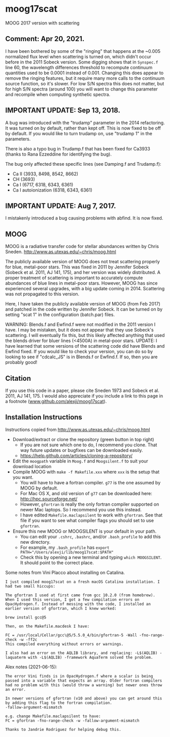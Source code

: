 # moog17scat
MOOG 2017 version with scattering

## Comment: Apr 20, 2021.
I have been bothered by some of the "ringing" that happens at the ~0.005 normalized flux level when scattering is turned on, which didn't occur before in the 2011 Sobeck version. Some digging shows that in `Synspec.f` line 60, the wavelength differences threshold to recompute continuum quantities used to be 0.0001 instead of 0.001.
Changing this does appear to remove the ringing features, but it require many more calls to the continuum source function, so it's slower. For low S/N spectra this does not matter, but for high S/N spectra (around 100) you will want to change this parameter and recompile when computing synthetic spectra.

## IMPORTANT UPDATE: Sep 13, 2018.
A bug was introduced with the "trudamp" parameter in the 2014 refactoring.
It was turned on by default, rather than kept off.
This is now fixed to be off by default.
If you would like to turn trudamp on, use "trudamp 1" in the parameters.

There is also a typo bug in Trudamp.f that has been fixed for Ca3933 (thanks to Rana Ezzeddine for identifying the bug).

The bug only affected these specific lines (see Damping.f and Trudamp.f):
* Ca II (3933, 8498, 8542, 8662)
* CH (3693)
* Ca I (6717, 6318, 6343, 6361)
* Ca I autoionization (6318, 6343, 6361)

## IMPORTANT UPDATE: Aug 7, 2017.
I mistakenly introduced a bug causing problems with abfind. It is now fixed.

## MOOG
MOOG is a radiative transfer code for stellar abundances written by Chris Sneden.
http://www.as.utexas.edu/~chris/moog.html

The publicly available version of MOOG does not treat scattering properly for blue, metal-poor stars. This was fixed in 2011 by Jennifer Sobeck (Sobeck et al. 2011, AJ 141, 175),
and her version was widely distributed. A proper treatment of scattering is important to accurately compute abundances
of blue lines in metal-poor stars.
However, MOOG has since experienced several upgrades, with a big update coming in 2014. Scattering was not propagated to this version.

Here, I have taken the publicly available version of MOOG (from Feb 2017)
and patched in the code written by Jennifer Sobeck.
It can be turned on by setting "scat 1" in the configuration (batch.par) files.

WARNING:
Blends.f and Ewfind.f were not modified in the 2011 version I have. I may be mistaken, but it does not appear that they use Sobeck's scattering. I will eventually fix this, but this likely affected anything that used the blends driver for bluer lines (<4500A) in metal-poor stars.
UPDATE: I have learned that some versions of the scattering code did have Blends and Ewfind fixed. If you would like to check your version, you can do so by looking to see if "cdcalc_JS" is in Blends.f or Ewfind.f. If so, then you are probably good!

## Citation
If you use this code in a paper, please cite Sneden 1973 and Sobeck et al. 2011, AJ 141, 175.
I would also appreciate if you include a link to this page in a footnote (www.github.com/alexji/moog17scat).

## Installation Instructions
Instructions copied from http://www.as.utexas.edu/~chris/moog.html
* Download/extract or clone the repository (green button in top right)
  * If you are not sure which one to do, I recommend you clone. That way future updates or bugfixes can be downloaded easily.
  * https://help.github.com/articles/cloning-a-repository/
* Edit the `moogpath` variable in `Moog.f` and `Moogsilent.f` to suit your download location
* Compile MOOG with `make -f Makefile.xxx` where `xxx` is the setup that you want.
  * You will have to have a fortran compiler. `g77` is the one assumed by MOOG by default.
  * For Mac OS X, and old version of `g77` can be downloaded here: http://hpc.sourceforge.net/
  * However, `gfortran` is really the only fortran compiler supported on newer Mac laptops. So I recommend you use this instead.
  * I have edited `Makefile.maclapsilent` to work with `gfortran`. See that file if you want to see what compiler flags you should set to use `gfortran`.
* Ensure this new MOOG or MOOGSILENT is your default in your path.
  * You can edit your `.cshrc`, `.bashrc`, and/or `.bash_profile` to add this new directory.
  * For example, my `.bash_profile` has `export PATH="/Users/alexji/lib/moog17scat:$PATH"`
  * Check this by opening a new terminal and typing `which MOOGSILENT`. It should point to the correct place.

Some notes from Vini Placco about installing on Catalina.
```
I just compiled moog17scat on a fresh macOS Catalina installation. I had two small hiccups:

The gfortran I used at first came from gcc 10.2.0 (from homebrew). When I used this version, I got a few compilation errors on OpacHydrogen.f. Instead of messing with the code, I installed an earlier version of gfortran, which I knew worked:

brew install gcc@5

Then, on the Makefile.macdesk I have:

FC = /usr/local/Cellar/gcc\@5/5.5.0_4/bin/gfortran-5 -Wall -fno-range-check -w -ff2c
This compiled everything without errors or warnings.

I also had an error on the AQLIB library, and replacing: -L$(AQLIB) -laquaterm with -L$(AQLIB) -framework AquaTerm solved the problem.
```

Alex notes (2021-06-15):
```
The error Vini finds is in OpacHydrogen.f where a scalar is being passed into a variable that expects an array. Older fortran compilers had no problem with this (would throw a warning) but newer ones throw an error.

In newer versions of gfortran (v10 and above) you can get around this by adding this flag to the fortran compilation.
-fallow-argument-mismatch

e.g. change Makefile.maclapsilent to have:
FC = gfortran -fno-range-check -w -fallow-argument-mismatch

Thanks to Jandrie Rodriguez for helping debug this.
```
